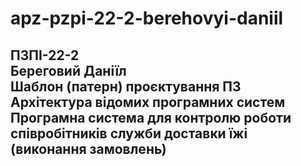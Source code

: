 # apz-pzpi-22-2-berehovyi-daniil
ПЗПІ-22-2  
Береговий Даніїл  
Шаблон (патерн) проєктування ПЗ  
Архітектура відомих програмних систем  
Програмна система для контролю роботи співробітників служби доставки їжі (виконання замовлень)  
---  
